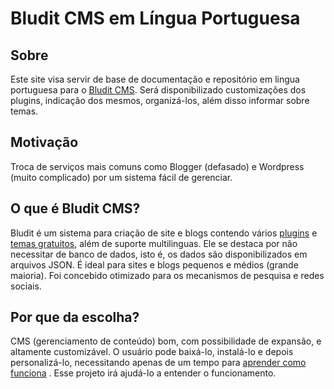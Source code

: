# Bludit CMS em Língua Portuguesa

## Sobre
Este site visa servir de base de documentação e repositório em lingua portuguesa para o [Bludit CMS](https://www.bludit.com/).
Será disponibilizado customizações dos plugins, indicação dos mesmos, organizá-los, além disso informar sobre temas.

## Motivação
Troca de serviços mais comuns como Blogger (defasado) e Wordpress (muito complicado) por um sistema fácil de gerenciar.

## O que é Bludit CMS?
Bludit é um sistema para criação de site e blogs contendo vários [plugins](https://plugins.bludit.com/) e [temas gratuitos](https://themes.bludit.com/), além de suporte multilinguas.
Ele se destaca por não necessitar de banco de dados, isto é, os dados são disponibilizados em arquivos JSON.
É ideal para sites e blogs pequenos e médios (grande maioria).
Foi concebido otimizado para os mecanismos de pesquisa e redes sociais.

## Por que da escolha?
CMS (gerenciamento de conteúdo) bom, com possibilidade de expansão, e altamente customizável. O usuário pode baixá-lo, instalá-lo e depois personalizá-lo, necessitando apenas de um tempo para [aprender como funciona](https://docs.bludit.com/) . Esse projeto irá ajudá-lo a entender o funcionamento.
